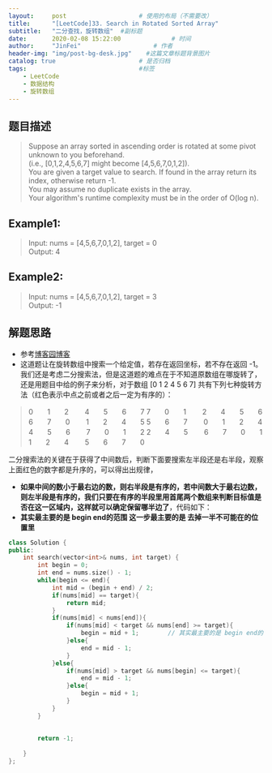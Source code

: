 ```yaml
---
layout:     post                    # 使用的布局（不需要改） 
title:      "[LeetCode]33. Search in Rotated Sorted Array"               # 标题  
subtitle:   "二分查找，旋转数组"  #副标题 
date:       2020-02-08 15:22:00              # 时间 
author:     "JinFei"                    # 作者 
header-img: "img/post-bg-desk.jpg"    #这篇文章标题背景图片 
catalog: true                       # 是否归档 
tags:                               #标签     
    - LeetCode 
    - 数据结构
    - 旋转数组
---
```


## 题目描述
> Suppose an array sorted in ascending order is rotated at some pivot unknown to you beforehand. <br>
(i.e., [0,1,2,4,5,6,7] might become [4,5,6,7,0,1,2]). <br>
You are given a target value to search. If found in the array return its index, otherwise return -1. <br>
You may assume no duplicate exists in the array. <br>
Your algorithm's runtime complexity must be in the order of O(log n). <br>

## Example1:
 
> Input: nums = [4,5,6,7,0,1,2], target = 0 <br>
Output: 4 <br>

## Example2:
 
> Input: nums = [4,5,6,7,0,1,2], target = 3 <br>
Output: -1 <br>



## 解题思路

- 参考[博客园博客](https://www.cnblogs.com/grandyang/p/4325648.html )
- 这道题让在旋转数组中搜索一个给定值，若存在返回坐标，若不存在返回 -1。我们还是考虑二分搜索法，但是这道题的难点在于不知道原数组在哪旋转了，还是用题目中给的例子来分析，对于数组 [0 1 2 4 5 6 7] 共有下列七种旋转方法（红色表示中点之前或者之后一定为有序的）：
>   0　　1　　2　　 4　　5　　6　　7
    7　　0　　1　　 2　　4　　5　　6
    6　　7　　0　　 1　　2　　4　　5
    5　　6　　7　　 0　　1　　2　　4
    4　　5　　6　　 7　　0　　1　　2
    2　　4　　5　　 6　　7　　0　　1
    1　　2　　4　　 5　　6　　7　　0

二分搜索法的关键在于获得了中间数后，判断下面要搜索左半段还是右半段，观察上面红色的数字都是升序的，可以得出出规律，
- **如果中间的数小于最右边的数，则右半段是有序的，若中间数大于最右边数，则左半段是有序的，我们只要在有序的半段里用首尾两个数组来判断目标值是否在这一区域内，这样就可以确定保留哪半边了**，代码如下：
- **其实最主要的是 begin end的范围 这一步最主要的是 去掉一半不可能在的位置里**

```C++
class Solution {
public:
    int search(vector<int>& nums, int target) {
        int begin = 0;
        int end = nums.size() - 1;
        while(begin <= end){
            int mid = (begin + end) / 2;
            if(nums[mid] == target){
                return mid;
            }
            if(nums[mid] < nums[end]){    
                if(nums[mid] < target && nums[end] >= target){
                    begin = mid + 1;        // 其实最主要的是 begin end的范围 这一步最主要的是 去掉一半不可能在的位置里
                }else{
                    end = mid - 1;
                }
            }else{
                if(nums[mid] > target && nums[begin] <= target){
                    end = mid - 1;
                }else{
                    begin = mid + 1;
                }
            }
        }
        
        
        return -1;
        
    }
};
```

